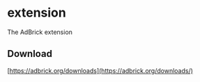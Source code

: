 # extension

The AdBrick extension

## Download

[https://adbrick.org/downloads](https://adbrick.org/downloads/)

<!-- ## Build Instructions

- Install dependencies: `make`, `node` (any modern version)
- Run: `make build`
- Unpacked locations:
  - Chromium: `dist/chromium`
  - Firefox: `dist/firefox`
- Packed locations (zip files):
  - Chromium: `dist/chromium.zip`
  - Firefox: `dist/firefox.zip` -->
